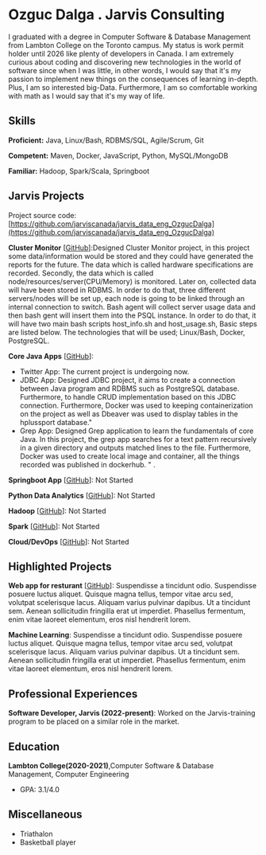 # Ozguc Dalga . Jarvis Consulting

I graduated with a degree in Computer Software & Database Management from Lambton College on the Toronto campus. My status is work permit holder until 2026 like plenty of developers in Canada. I am extremely curious about coding and discovering new technologies in the world of software since when I was little, in other words, I would say that it's my passion to implement new things on the consequences of learning in-depth. Plus, I am so interested big-Data. Furthermore, I am so comfortable working with math as I would say that it's my way of life.

## Skills

**Proficient:** Java, Linux/Bash, RDBMS/SQL, Agile/Scrum, Git

**Competent:** Maven, Docker, JavaScript, Python, MySQL/MongoDB

**Familiar:** Hadoop, Spark/Scala, Springboot

## Jarvis Projects

Project source code: [https://github.com/jarviscanada/jarvis_data_eng_OzgucDalga](https://github.com/jarviscanada/jarvis_data_eng_OzgucDalga)


**Cluster Monitor** [[GitHub](https://github.com/jarviscanada/jarvis_data_eng_OzgucDalga/tree/master/linux_sql)]:Designed Cluster Monitor project, in this project some data/information would be stored and they could have generated the reports for the future. The data which is called hardware specifications are recorded. Secondly, the data which is called node/resources/server(CPU/Memory) is monitored. Later on, collected data will have been stored in RDBMS. In order to do that, three different servers/nodes will be set up, each node is going to be linked through an internal connection to switch. Bash agent will collect server usage data and then bash gent will insert them into the PSQL instance. In order to do that, it will have two main bash scripts host_info.sh and host_usage.sh, Basic steps are listed below. The technologies that will be used; Linux/Bash, Docker, PostgreSQL.

**Core Java Apps** [[GitHub](https://github.com/jarviscanada/jarvis_data_eng_OzgucDalga/tree/master/core_java)]:
      
  - Twitter App: The current project is undergoing now.
  - JDBC App: Designed JDBC project, it aims to create a connection between Java program and RDBMS such as PostgreSQL database. Furthermore, to handle CRUD implementation based on this JDBC connection. Furthermore, Docker was used to keeping containerization on the project as well as Dbeaver was used to display tables in the hplussport database."
  - Grep App: Designed Grep application to learn the fundamentals of core Java. In this project, the grep app searches for a text pattern recursively in a given directory and outputs matched lines to the file. Furthermore, Docker was used to create local image and container, all the things recorded was published in dockerhub. "
 .

**Springboot App** [[GitHub](https://github.com/jarviscanada/jarvis_data_eng_demo/tree/master/springboot)]: Not Started

**Python Data Analytics** [[GitHub](https://github.com/jarviscanada/jarvis_data_eng_demo/tree/master/python_data_anlytics)]: Not Started

**Hadoop** [[GitHub](https://github.com/jarviscanada/jarvis_data_eng_demo/tree/master/hadoop)]: Not Started

**Spark** [[GitHub](https://github.com/jarviscanada/jarvis_data_eng_demo/tree/master/spark)]: Not Started

**Cloud/DevOps** [[GitHub](https://github.com/jarviscanada/jarvis_data_eng_demo/tree/master/cloud_devops)]: Not Started


## Highlighted Projects
**Web app for resturant** [[GitHub](https://github.com/jarviscanada/jarvis_profile_builder)]: Suspendisse a tincidunt odio. Suspendisse posuere luctus aliquet. Quisque magna tellus, tempor vitae arcu sed, volutpat scelerisque lacus. Aliquam varius pulvinar dapibus. Ut a tincidunt sem. Aenean sollicitudin fringilla erat ut imperdiet. Phasellus fermentum, enim vitae laoreet elementum, eros nisl hendrerit lorem.

**Machine Learning**: Suspendisse a tincidunt odio. Suspendisse posuere luctus aliquet. Quisque magna tellus, tempor vitae arcu sed, volutpat scelerisque lacus. Aliquam varius pulvinar dapibus. Ut a tincidunt sem. Aenean sollicitudin fringilla erat ut imperdiet. Phasellus fermentum, enim vitae laoreet elementum, eros nisl hendrerit lorem.


## Professional Experiences

**Software Developer, Jarvis (2022-present)**: Worked on the Jarvis-training program to be placed on a similar role in the market.

## Education
**Lambton College(2020-2021)**,Computer Software & Database Management, Computer Engineering
- GPA: 3.1/4.0

## Miscellaneous
- Triathalon
- Basketball player

